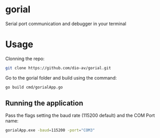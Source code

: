 # gorial
Serial port communication and debugger in your terminal

# Usage

Clonning the repo:

``` bash
git clone https://github.com/dio-av/gorial.git
```
Go to the gorial folder and build using the command:

``` bash
go build cmd/gorialApp.go
```

## Running the application

Pass the flags setting the baud rate (115200 default) and the COM Port name:

``` bash
gorialApp.exe -baud=115200 -port="COM3"
```
